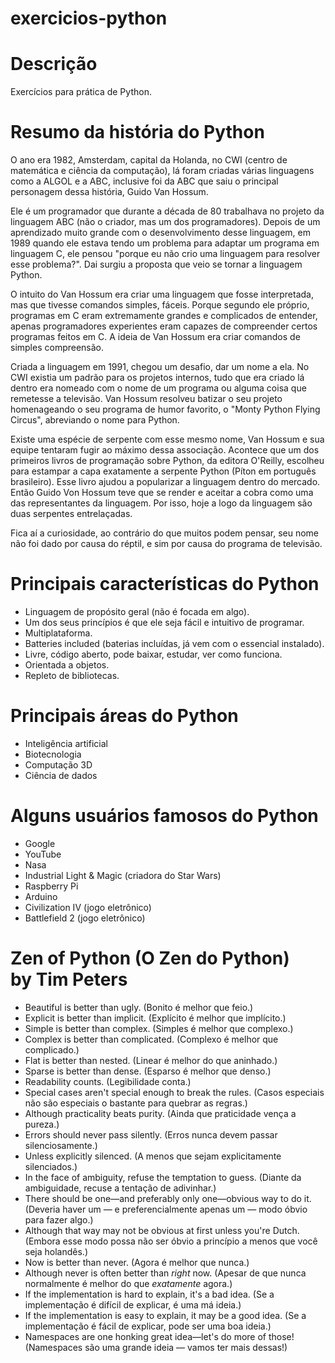 # exercicios-python

# Descrição
Exercícios para prática de Python.

# Resumo da história do Python
O ano era 1982, Amsterdam, capital da Holanda, no CWI (centro de matemática e ciência da computação), lá foram criadas várias linguagens como a ALGOL e a ABC, inclusive foi da ABC que saiu o principal personagem dessa história, Guido Van Hossum. 

Ele é um programador que durante a década de 80 trabalhava no projeto da linguagem ABC (não o criador, mas um dos programadores). Depois de um aprendizado muito grande com o desenvolvimento desse linguagem, em 1989 quando ele estava tendo um problema para adaptar um programa em linguagem C, ele pensou "porque eu não crio uma linguagem para resolver esse problema?". Dai surgiu a proposta que veio se tornar a linguagem Python.

O intuito do Van Hossum era criar uma linguagem que fosse interpretada, mas que tivesse comandos simples, fáceis. Porque segundo ele próprio, programas em C eram extremamente grandes e complicados de entender, apenas programadores experientes eram capazes de compreender certos programas feitos em C. A ideia de Van Hossum era criar comandos de simples compreensão.

Criada a linguagem em 1991, chegou um desafio, dar um nome a ela. No CWI existia um padrão para os projetos internos, tudo que era criado lá dentro era nomeado com o nome de um programa ou alguma coisa que remetesse a televisão. Van Hossum resolveu batizar o seu projeto homenageando o seu programa de humor favorito, o "Monty Python Flying Circus", abreviando o nome para Python.

Existe uma espécie de serpente com esse mesmo nome, Van Hossum e sua equipe tentaram fugir ao máximo dessa associação. Acontece que um dos primeiros livros de programação sobre Python, da editora O'Reilly, escolheu para estampar a capa exatamente a serpente Python (Píton em português brasileiro). Esse livro ajudou a popularizar a linguagem dentro do mercado. Então Guido Von Hossum teve que se render e aceitar a cobra como uma das representantes da linguagem. Por isso, hoje a logo da linguagem são duas serpentes entrelaçadas.

Fica aí a curiosidade, ao contrário do que muitos podem pensar, seu nome não foi dado por causa do réptil, e sim por causa do programa de televisão.

# Principais características do Python
* Linguagem de propósito geral (não é focada em algo).
* Um dos seus princípios é que ele seja fácil e intuitivo de programar.
* Multiplataforma.
* Batteries included (baterias incluídas, já vem com o essencial instalado).
* Livre, código aberto, pode baixar, estudar, ver como funciona.
* Orientada a objetos.
* Repleto de bibliotecas.

# Principais áreas do Python
* Inteligência artificial
* Biotecnologia
* Computação 3D
* Ciência de dados

# Alguns usuários famosos do Python
* Google
* YouTube
* Nasa
* Industrial Light & Magic (criadora do Star Wars)
* Raspberry Pi
* Arduino
* Civilization IV (jogo eletrônico)
* Battlefield 2 (jogo eletrônico)

# Zen of Python (O Zen do Python) </br> by Tim Peters
* Beautiful is better than ugly. (Bonito é melhor que feio.)
* Explicit is better than implicit. (Explícito é melhor que implícito.)
* Simple is better than complex. (Simples é melhor que complexo.)
* Complex is better than complicated. (Complexo é melhor que complicado.)
* Flat is better than nested. (Linear é melhor do que aninhado.)
* Sparse is better than dense. (Esparso é melhor que denso.)
* Readability counts. (Legibilidade conta.)
* Special cases aren't special enough to break the rules. (Casos especiais não são especiais o bastante para quebrar as regras.)
* Although practicality beats purity. (Ainda que praticidade vença a pureza.)
* Errors should never pass silently. (Erros nunca devem passar silenciosamente.)
* Unless explicitly silenced. (A menos que sejam explicitamente silenciados.)
* In the face of ambiguity, refuse the temptation to guess. (Diante da ambiguidade, recuse a tentação de adivinhar.)
* There should be one—and preferably only one—obvious way to do it. (Deveria haver um — e preferencialmente apenas um — modo óbvio para fazer algo.)
* Although that way may not be obvious at first unless you're Dutch. (Embora esse modo possa não ser óbvio a princípio a menos que você seja holandês.)
* Now is better than never. (Agora é melhor que nunca.)
* Although never is often better than *right* now. (Apesar de que nunca normalmente é melhor do que *exatamente* agora.)
* If the implementation is hard to explain, it's a bad idea. (Se a implementação é difícil de explicar, é uma má ideia.)
* If the implementation is easy to explain, it may be a good idea. (Se a implementação é fácil de explicar, pode ser uma boa ideia.)
* Namespaces are one honking great idea—let's do more of those! (Namespaces são uma grande ideia — vamos ter mais dessas!)

<!--
Verificar a versão do python instala na máquina:
No terminal, "python --version" [enter]

Entrar no interpretador de comandos e testar alguns comandos:
No teminal, "python" [enter] + o comandado que quiser, exemplo "print('Hello word!')"
-->
